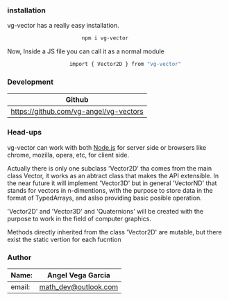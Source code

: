 ### installation

vg-vector has a really easy installation.

```sh
                        npm i vg-vector
```

Now, Inside a JS file you can call it as a normal module

```sh
                    import { Vector2D } from "vg-vector"
```

### Development

|Github|
|------|
|https://github.com/vg-angel/vg-vectors|

### Head-ups

vg-vector can work with both [Node.js](https://nodejs.org/) for server side or browsers like chrome, mozilla, opera, etc, for client side.

Actually there is only one subclass 'Vector2D' tha comes from the main class Vector, it works as an abtract class that makes the API extensible. In the near future it will implement 'Vector3D' but in general 'VectorND' that stands for vectors in n-dimentions, with the purpose to store data in the format of TypedArrays, and aslso providing basic posible operation.

'Vector2D' and 'Vector3D' and 'Quaternions' will be created with the purpose to work in the field of computer graphics.  

Methods directly inherited from the class 'Vector2D' are mutable, but there exist the static vertion for each fucntion 

### Author

|Name:|Angel Vega Garcia|
|-----|-----------------|
|email:| math_dev@outlook.com|